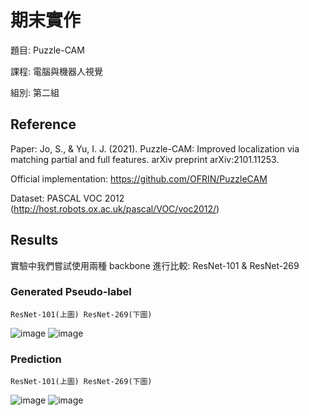 # 期末實作
題目: Puzzle-CAM

課程: 電腦與機器人視覺

組別: 第二組
## Reference
Paper: Jo, S., & Yu, I. J. (2021). Puzzle-CAM: Improved localization via matching partial and full features. arXiv preprint arXiv:2101.11253.

Official implementation: https://github.com/OFRIN/PuzzleCAM

Dataset: PASCAL VOC 2012 (http://host.robots.ox.ac.uk/pascal/VOC/voc2012/)
## Results
實驗中我們嘗試使用兩種 backbone 進行比較: ResNet-101 & ResNet-269
### Generated Pseudo-label
	ResNet-101(上圖) ResNet-269(下圖)
![image](https://user-images.githubusercontent.com/43518459/147661905-84b11d41-5653-4c20-b41e-3580735e4a3a.png)
![image](https://user-images.githubusercontent.com/43518459/147662369-8a8fc3c3-f8f4-4932-85a1-3d27a7da9dd8.png)
### Prediction
	ResNet-101(上圖) ResNet-269(下圖)
![image](https://user-images.githubusercontent.com/43518459/147662299-c4f14a8e-0c3f-442b-adb7-55b702bd2e8c.png)
![image](https://user-images.githubusercontent.com/43518459/147662408-154a5d27-dd01-4b2e-8af9-31d145201c95.png)


